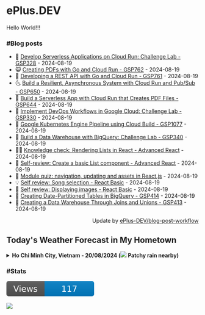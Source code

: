 # ePlus.DEV

Hello World!!!

### #Blog posts

- 🧰 [Develop Serverless Applications on Cloud Run: Challenge Lab - GSP328](https://eplus.dev/develop-serverless-applications-on-cloud-run-challenge-lab-gsp328) - 2024-08-19 
- 😺 [Creating PDFs with Go and Cloud Run - GSP762](https://eplus.dev/creating-pdfs-with-go-and-cloud-run-gsp762) - 2024-08-19 
- 🗽 [Developing a REST API with Go and Cloud Run - GSP761](https://eplus.dev/developing-a-rest-api-with-go-and-cloud-run-gsp761) - 2024-08-19 
- 🌜 [Build a Resilient, Asynchronous System with Cloud Run and Pub/Sub - GSP650](https://eplus.dev/build-a-resilient-asynchronous-system-with-cloud-run-and-pubsub-gsp650) - 2024-08-19 
- 📝 [Build a Serverless App with Cloud Run that Creates PDF Files - GSP644](https://eplus.dev/build-a-serverless-app-with-cloud-run-that-creates-pdf-files-gsp644) - 2024-08-19 
- 🚀 [Implement DevOps Workflows in Google Cloud: Challenge Lab - GSP330](https://eplus.dev/implement-devops-workflows-in-google-cloud-challenge-lab-gsp330) - 2024-08-19 
- 💼 [Google Kubernetes Engine Pipeline using Cloud Build - GSP1077](https://eplus.dev/google-kubernetes-engine-pipeline-using-cloud-build-gsp1077) - 2024-08-19 
- 🦣 [Build a Data Warehouse with BigQuery: Challenge Lab - GSP340](https://eplus.dev/build-a-data-warehouse-with-bigquery-challenge-lab-gsp340) - 2024-08-19 
- 👨‍🏫 [Knowledge check: Rendering Lists in React - Advanced React](https://eplus.dev/knowledge-check-rendering-lists-in-react-advanced-react) - 2024-08-19 
- 🔭 [Self-review: Create a basic List component - Advanced React](https://eplus.dev/self-review-create-a-basic-list-component-advanced-react) - 2024-08-19 
- 🤡 [Module quiz: navigation, updating and assets in React.js](https://eplus.dev/module-quiz-navigation-updating-and-assets-in-reactjs) - 2024-08-19 
- 💡 [Self review: Song selection - React Basic](https://eplus.dev/self-review-song-selection-react-basic) - 2024-08-19 
- 🦣 [Self review: Displaying images - React Basic](https://eplus.dev/self-review-displaying-images-react-basic) - 2024-08-19 
- 💪 [Creating Date-Partitioned Tables in BigQuery - GSP414](https://eplus.dev/creating-date-partitioned-tables-in-bigquery-gsp414) - 2024-08-19 
- 🤡 [Creating a Data Warehouse Through Joins and Unions - GSP413](https://eplus.dev/creating-a-data-warehouse-through-joins-and-unions-gsp413) - 2024-08-19 


<div align="right">
    Update by <a target="_blank" href="https://github.com/ePlus-DEV/blog-post-workflow">ePlus-DEV/blog-post-workflow</a>
</div>


## Today's Weather Forecast in My Hometown



<details>
    <summary><b>Ho Chi Minh City, Vietnam - 20/08/2024 (<img src="https://cdn.weatherapi.com/weather/64x64/day/176.png" width="25" /> Patchy rain nearby)</b>
    </summary>

    
<table>
    <tr>
        <th>Hour</th>
        <td>00:00</td><td>01:00</td><td>02:00</td><td>03:00</td><td>04:00</td><td>05:00</td><td>06:00</td><td>07:00</td><td>08:00</td><td>09:00</td><td>10:00</td><td>11:00</td><td>12:00</td><td>13:00</td><td>14:00</td><td>15:00</td><td>16:00</td><td>17:00</td><td>18:00</td><td>19:00</td><td>20:00</td><td>21:00</td><td>22:00</td><td>23:00</td>
    </tr>
    <tr>
        <th>Weather</th>
        <td><img src="https://cdn.weatherapi.com/weather/64x64/night/113.png"></img></td><td><img src="https://cdn.weatherapi.com/weather/64x64/night/113.png"></img></td><td><img src="https://cdn.weatherapi.com/weather/64x64/night/113.png"></img></td><td><img src="https://cdn.weatherapi.com/weather/64x64/night/113.png"></img></td><td><img src="https://cdn.weatherapi.com/weather/64x64/night/113.png"></img></td><td><img src="https://cdn.weatherapi.com/weather/64x64/night/113.png"></img></td><td><img src="https://cdn.weatherapi.com/weather/64x64/day/113.png"></img></td><td><img src="https://cdn.weatherapi.com/weather/64x64/day/113.png"></img></td><td><img src="https://cdn.weatherapi.com/weather/64x64/day/113.png"></img></td><td><img src="https://cdn.weatherapi.com/weather/64x64/day/116.png"></img></td><td><img src="https://cdn.weatherapi.com/weather/64x64/day/119.png"></img></td><td><img src="https://cdn.weatherapi.com/weather/64x64/day/263.png"></img></td><td><img src="https://cdn.weatherapi.com/weather/64x64/day/353.png"></img></td><td><img src="https://cdn.weatherapi.com/weather/64x64/day/122.png"></img></td><td><img src="https://cdn.weatherapi.com/weather/64x64/day/176.png"></img></td><td><img src="https://cdn.weatherapi.com/weather/64x64/day/176.png"></img></td><td><img src="https://cdn.weatherapi.com/weather/64x64/day/176.png"></img></td><td><img src="https://cdn.weatherapi.com/weather/64x64/day/263.png"></img></td><td><img src="https://cdn.weatherapi.com/weather/64x64/day/176.png"></img></td><td><img src="https://cdn.weatherapi.com/weather/64x64/night/116.png"></img></td><td><img src="https://cdn.weatherapi.com/weather/64x64/night/116.png"></img></td><td><img src="https://cdn.weatherapi.com/weather/64x64/night/116.png"></img></td><td><img src="https://cdn.weatherapi.com/weather/64x64/night/113.png"></img></td><td><img src="https://cdn.weatherapi.com/weather/64x64/night/113.png"></img></td>
    </tr>
    <tr>
        <th>Condition</th>
        <td width="200px">Clear </td><td width="200px">Clear </td><td width="200px">Clear </td><td width="200px">Clear </td><td width="200px">Clear</td><td width="200px">Clear </td><td width="200px">Sunny</td><td width="200px">Sunny</td><td width="200px">Sunny</td><td width="200px">Partly Cloudy </td><td width="200px">Cloudy </td><td width="200px">Patchy light drizzle</td><td width="200px">Light rain shower</td><td width="200px">Overcast </td><td width="200px">Patchy rain nearby</td><td width="200px">Patchy rain nearby</td><td width="200px">Patchy rain nearby</td><td width="200px">Patchy light drizzle</td><td width="200px">Patchy rain nearby</td><td width="200px">Partly Cloudy </td><td width="200px">Partly Cloudy </td><td width="200px">Partly Cloudy </td><td width="200px">Clear </td><td width="200px">Clear </td>
    </tr>
    <tr>
        <th>Temperature</th>
        <td>26.9 °C</td><td>26.6 °C</td><td>26.4 °C</td><td>26.2 °C</td><td>27.2 °C</td><td>26 °C</td><td>26 °C</td><td>27.2 °C</td><td>28.8 °C</td><td>30.4 °C</td><td>31.9 °C</td><td>32.9 °C</td><td>33.5 °C</td><td>33.7 °C</td><td>33.1 °C</td><td>32.9 °C</td><td>32.6 °C</td><td>31.1 °C</td><td>29.2 °C</td><td>28.5 °C</td><td>28.1 °C</td><td>27.6 °C</td><td>27.1 °C</td><td>26.8 °C</td>
    </tr>
    <tr>
        <th>Wind</th>
        <td>9 kph</td><td>7.6 kph</td><td>7.6 kph</td><td>6.1 kph</td><td>4 kph</td><td>4.3 kph</td><td>6.1 kph</td><td>4.3 kph</td><td>7.2 kph</td><td>7.6 kph</td><td>8.6 kph</td><td>10.4 kph</td><td>10.1 kph</td><td>10.4 kph</td><td>10.1 kph</td><td>7.6 kph</td><td>4.7 kph</td><td>8.3 kph</td><td>10.8 kph</td><td>10.4 kph</td><td>9.7 kph</td><td>10.4 kph</td><td>10.1 kph</td><td>9.4 kph</td>
    </tr>
</table>


<div align="right">
    Updated at: 2024-08-19T21:28:35Z - by <a target="_blank"
        href="https://github.com/ePlus-DEV/weather-forecast">ePlus-DEV/weather-forecast</a>
</div>
</details>


### #Stats

[![Image of counter](https://github.com/ePlus-DEV/view-counter/blob/main/svg/685088620/badge.svg)](https://github.com/ePlus-DEV/view-counter/blob/main/readme/685088620/week.md)

![](https://komarev.com/ghpvc/?username=ePlus-DEV&style=for-the-badge)
